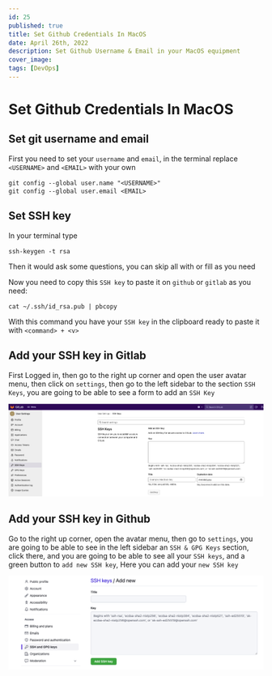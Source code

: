```yaml
---
id: 25
published: true
title: Set Github Credentials In MacOS
date: April 26th, 2022
description: Set Github Username & Email in your MacOS equipment
cover_image:
tags: [DevOps]
---
```


# Set Github Credentials In MacOS

## Set git username and email

First you need to set your `username` and `email`, in the terminal replace `<USERNAME>` and `<EMAIL>` with your own

```shell
git config --global user.name "<USERNAME>"
git config --global user.email <EMAIL>
```

## Set SSH key

In your terminal type

```shell
ssh-keygen -t rsa
```

Then it would ask some questions, you can skip all with <enter> or fill as you need

Now you need to copy this `SSH key` to paste it on `github` or `gitlab` as you need:

```shell
cat ~/.ssh/id_rsa.pub | pbcopy
```

With this command you have your `SSH key` in the clipboard ready to paste it with `<command> + <v>`

## Add your SSH key in Gitlab

First Logged in, then go to the right up corner and open the user avatar menu, then click on `settings`, 
then go to the left sidebar to the section `SSH Keys`, you are going to be able to see a form to add an `SSH Key`

![Gitlab Create SSH Screen](/images/blog/17/gitlab-screen.png)

## Add your SSH key in Github

Go to the right up corner, open the avatar menu, then go to `settings`, 
you are going to be able to see in the left sidebar an `SSH & GPG Keys` section, 
click there, and you are going to be able to see all your `SSH keys`, and a green button to `add new SSH key`, 
Here you can add your `new SSH key`

![Github Create SSH Screen](/images/blog/17/github-screen.png)